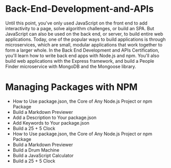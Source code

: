 # Back-End-Development-and-APIs

<!DOCTYPE html>
<html lang="en">
<head>
    <meta charset="UTF-8">
    <meta name="viewport" content="width=device-width, initial-scale=1.0">
</head>
<body>
    <div class="backend">
        <p>Until this point, you've only used JavaScript on the front end to add interactivity to a page, solve algorithm challenges, or build an SPA. But JavaScript can also be used on the back end, or server, to build entire web applications.
            Today, one of the popular ways to build applications is through microservices, which are small, modular applications that work together to form a larger whole.
            In the Back End Development and APIs Certification, you'll learn how to write back end apps with Node.js and npm. You'll also build web applications with the Express framework, and build a People Finder microservice with MongoDB and the Mongoose library.</p>
        <h1>Managing Packages with NPM</h1>
        <ul>
            <li>How to Use package.json, the Core of Any Node.js Project or npm Package</li>
            <li>Build a Markdown Previewer</li>
            <li>Add a Description to Your package.json</li>
            <li>Add Keywords to Your package.json</li>
            <li>Build a 25 + 5 Clock</li>
            <li>How to Use package.json, the Core of Any Node.js Project or npm Package</li>
            <li>Build a Markdown Previewer</li>
            <li>Build a Drum Machine</li>
            <li>Build a JavaScript Calculator</li>
            <li>Build a 25 + 5 Clock</li>
          </ul>
    </div>
</body>
</html>
